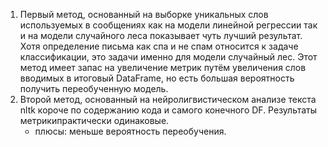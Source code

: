 1. Первый метод, основанный на выборке уникальных слов используемых в сообщениях как на модели линейной регрессии так и на модели случайного леса показывает чуть лучший результат. Хотя определение письма как спа и не спам относится к задаче классификации, это задачи именно для модели случайный лес.
Этот метод имеет запас на увеличение метрик путём увеличения слов вводимых в итоговый DataFrame, но есть большая вероятность получить переобученную модель.
2. Второй метод, основанный на нейролигвистическом анализе текста nltk короче по содержанию кода и самого конечного DF. Результаты метрикипрактически одинаковые.
    * плюсы: меньше вероятность переобучения.
